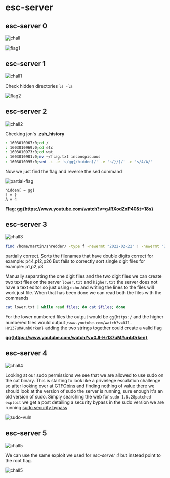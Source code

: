 # esc-server

## esc-server 0
![chall](images/challenge-0.png)

![flag1](images/flag1.png)

## esc-server 1

![chall1](images/challenge-1.png)


Check hidden directories `ls -la`

![flag2](images/flag2.png)

## esc-server 2
![chall2](images/challenge-2.png)


Checking jon's **.zsh_history**

```bash
: 1603010967:0;cd /                                                                                                                                                                                                                                                                                                                                                                                                                      
: 1603010969:0;cd etc                                                                                                                                                                                                                                                                                                                                                                                                                    
: 1603010973:0;cd wat                                                                                                                                                                                                                                                                                                                                                                                                                    
: 1603010981:0;mv ~/flag.txt inconspicuous                                                                                                                                                                                                                                                                                                                                                                                               
: 1603010995:0;sed -i -e 's/gg{/hidden[/' -e 's/}/]/' -e 's/4/A/'

```
Now we just find the flag and reverse the sed command

![partial-flag](images/partial-flag.png)

```
hidden[ = gg{
] = }
A = 4
```

**Flag: gg{https://www.youtube.com/watch?v=gJRXodZoP40&t=18s}**


## esc-server 3

![chall3](images/challenge-3.png)

```bash
find /home/martin/shredder/ -type f -newermt "2022-02-22" ! -newermt "2022-02-23" 2>/dev/null | awk -vFS=/ -vOFS=/ '{ print $NF,$0 }' | sort -n -t / | cut -f2- -d /
```

partially correct. Sorts the filenames that have double digits correct for example: p44,p12,p26 But fails to correctly sort single digit files for example: p1,p2,p3

Manually separating the one digit files and the two digit files we can create two text files on the server `lower.txt` and `higher.txt`
the server does not have a text editor so just using `echo` and writing the lines to the files will work just file. When that has been done we can read both the files with the commands 
```bash 
cat lower.txt | while read files; do cat $files; done
```

For the lower numbered files the output would be `gg{https:/` and the higher numbered files would output `/www.youtube.com/watch?v=0Jl-Hr137uM#unb0rken}` adding the two strings together could create a valid flag 

**gg{https://www.youtube.com/watch?v=0Jl-Hr137uM#unb0rken}**

## esc-server 4

![chall4](images/challenge-4.png)

Looking at our sudo permissions we see that we are allowed to use sudo on the cat binary. This is starting to look like a privielege escalation challenge so after looking over at [GTFObins](https://gtfobins.github.io/) and finding nothing of value there we should look at the version of sudo the server is running, sure enough it's an old version of sudo. Simply searching the web for `sudo 1.8.28patched exploit` we get a post detailing a security bypass in the sudo version we are running [sudo security bypass](https://packetstormsecurity.com/files/154857/sudo-1.8.28-Security-Bypass.html)

![sudo-vuln](images/security-bypass.png)

## esc-server 5

![chall5](images/challenge-5.png)

We can use the same exploit we used for *esc-server 4* but instead point to the root flag.

![chall5](images/security-bypass2.png)

